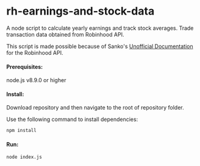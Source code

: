 # rh-earnings-and-stock-data

A node script to calculate yearly earnings and track stock averages. Trade transaction data obtained from Robinhood API.

This script is made possible because of Sanko's [Unofficial Documentation](https://github.com/sanko/Robinhood) for the Robinhood API.

#### Prerequisites:
node.js v8.9.0 or higher

#### Install:
Download repository and then navigate to the root of repository folder.

Use the following command to install dependencies:

```bash
npm install
```

#### Run:
```bash
node index.js
```